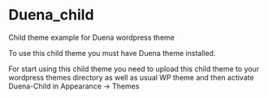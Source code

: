 Duena_child
===========

Child theme example for Duena wordpress theme

To use this child theme you must have Duena theme installed.

For start using this child theme you need to upload this child theme to your wordpress themes directory as well as usual WP theme and then activate Duena-Child in Appearance -> Themes
